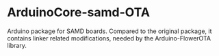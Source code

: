 # ArduinoCore-samd-OTA

Arduino package for SAMD boards. Compared to the original package, it contains linker related modifications, needed by the Arduino-FlowerOTA library.
